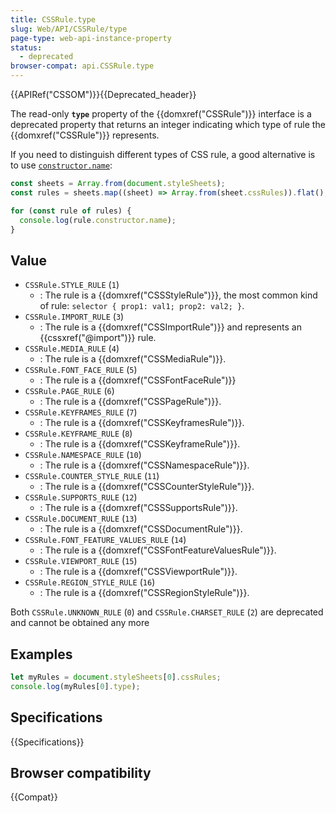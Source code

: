 ```yaml
---
title: CSSRule.type
slug: Web/API/CSSRule/type
page-type: web-api-instance-property
status:
  - deprecated
browser-compat: api.CSSRule.type
---
```


{{APIRef("CSSOM")}}{{Deprecated_header}}

The read-only **`type`** property of the
{{domxref("CSSRule")}} interface is a deprecated property that returns an integer
indicating which type of rule the {{domxref("CSSRule")}} represents.

If you need to distinguish different types of CSS rule, a good alternative is to use [`constructor.name`](/en-US/docs/Web/JavaScript/Reference/Global_Objects/Function/name):

```js
const sheets = Array.from(document.styleSheets);
const rules = sheets.map((sheet) => Array.from(sheet.cssRules)).flat();

for (const rule of rules) {
  console.log(rule.constructor.name);
}
```

## Value

- `CSSRule.STYLE_RULE` (`1`)
  - : The rule is a {{domxref("CSSStyleRule")}}, the most common kind of rule: `selector { prop1: val1; prop2: val2; }`.
- `CSSRule.IMPORT_RULE` (`3`)
  - : The rule is a {{domxref("CSSImportRule")}} and represents an {{cssxref("@import")}} rule.
- `CSSRule.MEDIA_RULE` (`4`)
  - : The rule is a {{domxref("CSSMediaRule")}}.
- `CSSRule.FONT_FACE_RULE` (`5`)
  - : The rule is a {{domxref("CSSFontFaceRule")}}
- `CSSRule.PAGE_RULE` (`6`)
  - : The rule is a {{domxref("CSSPageRule")}}.
- `CSSRule.KEYFRAMES_RULE` (`7`)
  - : The rule is a {{domxref("CSSKeyframesRule")}}.
- `CSSRule.KEYFRAME_RULE` (`8`)
  - : The rule is a {{domxref("CSSKeyframeRule")}}.
- `CSSRule.NAMESPACE_RULE` (`10`)
  - : The rule is a {{domxref("CSSNamespaceRule")}}.
- `CSSRule.COUNTER_STYLE_RULE` (`11`)
  - : The rule is a {{domxref("CSSCounterStyleRule")}}.
- `CSSRule.SUPPORTS_RULE` (`12`)
  - : The rule is a {{domxref("CSSSupportsRule")}}.
- `CSSRule.DOCUMENT_RULE` (`13`)
  - : The rule is a {{domxref("CSSDocumentRule")}}.
- `CSSRule.FONT_FEATURE_VALUES_RULE` (`14`)
  - : The rule is a {{domxref("CSSFontFeatureValuesRule")}}.
- `CSSRule.VIEWPORT_RULE` (`15`)
  - : The rule is a {{domxref("CSSViewportRule")}}.
- `CSSRule.REGION_STYLE_RULE` (`16`)
  - : The rule is a {{domxref("CSSRegionStyleRule")}}.

Both `CSSRule.UNKNOWN_RULE` (`0`) and `CSSRule.CHARSET_RULE` (`2`) are deprecated and cannot be obtained any more

## Examples

```js
let myRules = document.styleSheets[0].cssRules;
console.log(myRules[0].type);
```

## Specifications

{{Specifications}}

## Browser compatibility

{{Compat}}
